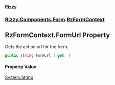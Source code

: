 #### [Rizzy](index.md 'index')
### [Rizzy.Components.Form](Rizzy.Components.Form.md 'Rizzy.Components.Form').[RzFormContext](Rizzy.Components.Form.RzFormContext.md 'Rizzy.Components.Form.RzFormContext')

## RzFormContext.FormUrl Property

Gets the action url for the form.

```csharp
public string FormUrl { get; }
```

#### Property Value
[System.String](https://docs.microsoft.com/en-us/dotnet/api/System.String 'System.String')